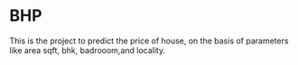 # BHP
This is the project to predict the price of house, on the basis of parameters like area sqft, bhk, badrooom,and locality.

